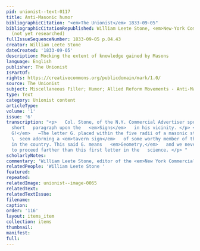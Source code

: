 ```yaml
---
pid: unionist--text-0117
title: Anti-Masonic humor
bibliographicCitation: "<em>The Unionist</em> 1833-09-05"
bibliographicCitationRepublished: William Leete Stone, <em>New-York Commercial Advertiser</em>
  (not yet researched)
fullIssueSequenceNumber: 1833-09-05 p.04.43
creator: William Leete Stone
dateCreated: '1833-09-05'
description: Mocking the extent of knowledge gained by Masons
language: English
publisher: The Unionist
IsPartOf: 
rights: https://creativecommons.org/publicdomain/mark/1.0/
source: The Unionist
subject: Miscellaneous Filler; Humor; Allied Reform Movements - Anti-Masonry
type: Text
category: Unionist content
articleType: 
volume: '1'
issue: '6'
transcription: "<p>   Col. Stone, of the N.Y. Commercial Advertiser sports the following
  short   paragraph upon the   <em>Signs</em>   in his vicinity. </p> <p>   ☞   <em>Letter
  G!</em>   —The letter G. placed within the five radii of a masonic star, is occasionally
  \  seen adorning a <em>tavern sign</em>   of some worthy member of the brotherhood
  in the country. This said G. means   <em>Geometry,</em>   and we never knew a lodge
  to proceed farther than this first letter in the   science. </p> "
scholarlyNotes: 
commentary: 'William Leete Stone, editor of the <em>New York Commercial Advertiser</em> '
relatedPeople: 'William Leete Stone '
featured: 
repeated: 
relatedImage: unionist--image-0065
relatedText: 
relatedTextIssue: 
filename: 
caption: 
order: '116'
layout: items_item
collection: items
thumbnail: 
manifest: 
full: 
---
```

